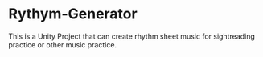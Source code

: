 # Rythym-Generator
This is a Unity Project that can create rhythm sheet music for sightreading practice or other music practice.
